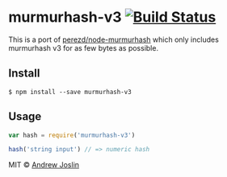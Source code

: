 # murmurhash-v3 [![Build Status](https://travis-ci.org/ajoslin/murmurhash-v3.svg?branch=master)](https://travis-ci.org/ajoslin/murmurhash-v3)

This is a port of [perezd/node-murmurhash](https://github.com/perezd/node-murmurhash) which only includes murmurhash v3 for as few bytes as possible.

## Install

```
$ npm install --save murmurhash-v3
```

## Usage

```js
var hash = require('murmurhash-v3')

hash('string input') // => numeric hash
```

MIT © [Andrew Joslin](http://ajoslin.com)
